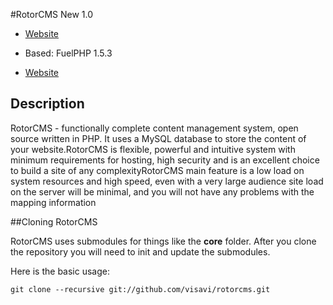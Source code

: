 #RotorCMS New 1.0

* [Website](http://visavi.net/)

* Based: FuelPHP 1.5.3

* [Website](http://fuelphp.com/)

## Description
RotorCMS - functionally complete content management system, open source written in PHP. It uses a MySQL database to store the content of your website.RotorCMS is flexible, powerful and intuitive system with minimum requirements for hosting, high security and is an excellent choice to build a site of any complexityRotorCMS main feature is a low load on system resources and high speed, even with a very large audience site load on the server will be minimal, and you will not have any problems with the mapping information

##Cloning RotorCMS

RotorCMS uses submodules for things like the **core** folder.  After you clone the repository you will need to init and update the submodules.

Here is the basic usage:

    git clone --recursive git://github.com/visavi/rotorcms.git
